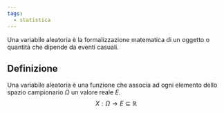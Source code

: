 ```yaml
---
tags:
  - statistica
---
```

Una variabile aleatoria è la formalizzazione matematica di un oggetto o quantità che dipende da eventi casuali. 
## Definizione
Una variabile aleatoria è una funzione che associa ad ogni elemento dello spazio campionario $\Omega$ un valore reale $E$.
$$
X:\Omega\to E \subseteq \mathbb{R}
$$
